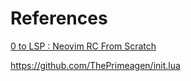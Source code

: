 # References

[0 to LSP : Neovim RC From Scratch](https://youtu.be/w7i4amO_zaE?si=RvuDyI_7bPEdGDhv)

https://github.com/ThePrimeagen/init.lua

